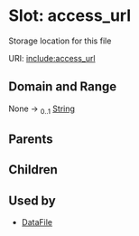 
# Slot: access_url


Storage location for this file

URI: [include:access_url](https://w3id.org/include/access_url)


## Domain and Range

None &#8594;  <sub>0..1</sub> [String](types/String.md)

## Parents


## Children


## Used by

 * [DataFile](DataFile.md)
